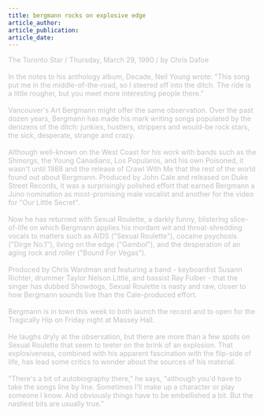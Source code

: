 ```yaml
---
title: bergmann rocks on explosive edge
article_author: 
article_publication: 
article_date: 
---
```

<span><span class="Apple-style-span"><span style="color: #c0c0c0" class="Apple-style-span">The Toronto Star / Thursday, March 29, 1990 / by Chris Dafoe</span></span><span style="color: #c0c0c0" class="Apple-style-span"><br /><br />In the notes to his anthology album, Decade, Neil Young wrote: &quot;This song </span><span class="Apple-style-span"><span style="color: #c0c0c0" class="Apple-style-span">put me in the middle-of-the-road, so I steered off into the ditch. The ride is a </span></span><span class="Apple-style-span"><span style="color: #c0c0c0" class="Apple-style-span">little rougher, but you meet more interesting people there.&quot;</span></span><span style="color: #c0c0c0" class="Apple-style-span"><br /><br />V</span></span><span><span class="Apple-style-span"><span style="color: #c0c0c0" class="Apple-style-span">ancouver's Art Bergmann might offer the same observation. Over the past dozen years, Bergmann has made his mark writing songs populated by the</span></span></span><span><span style="color: #c0c0c0" class="Apple-style-span"> denizens of the ditch: junkies, hustlers, strippers and would-be rock stars, the sick, desperate, strange and crazy.<br /><br />Although well-known on the West Coast for his work with bands such as the Shmorgs, the Young Canadians, Los Popularos, and his own Poisoned, it wasn't until 1988 and the release of Crawl With Me that the rest of the world found out about Bergmann. Produced by John Cale and released on Duke Street Records, it was a surprisingly polished effort that earned Bergmann a Juno nomination as most-promising male vocalist and another for the video for &quot;Our Little Secret&quot;.<br /><br />Now he has returned with Sexual Roulette, a darkly funny, blistering slice-of-life on which Bergmann applies his mordant wit and throat-shredding vocals to matters such as AIDS (&quot;Sexual Roulette&quot;), cocaine psychosis (&quot;Dirge No.1&quot;), living on the edge (&quot;Gambol&quot;), and the desperation of an aging rock and roller (&quot;Bound For Vegas&quot;).<br /><br />Produced by Chris Wardman and featuring a band - keyboardist Susann Richter, drummer Taylor Nelson Little, and bassist Ray Fulber - that the singer has dubbed Showdogs, Sexual Roulette is nasty and raw, closer to how Bergmann sounds live than the Cale-produced effort.<br /><br />Bergmann is in town this week to both launch the record and to open for the Tragically Hip on Friday night at Massey Hall.<br /><br />He laughs dryly at the observation, but there are more than a few spots on Sexual Roulette that seem to teeter on the brink of an explosion. That explosiveness, combined with his apparent fascination with the flip-side of life, has lead some critics to wonder about the sources of his material.<br /><br />&quot;There's a bit of autobiography there,&quot; he says, &quot;although you'd have to take the songs line by line. Sometimes I'll make up a character or play someone I know. And obviously things have to be embellished a bit. But the nastiest bits are usually true.&quot;</span></span><span style="color: #c0c0c0"></span>
